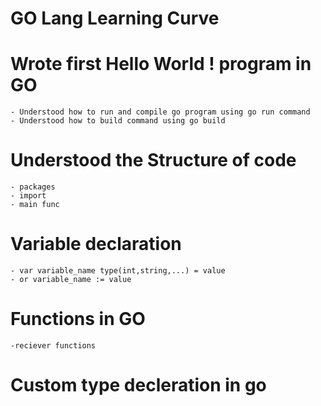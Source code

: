 # GO Lang Learning Curve

# Wrote first Hello World ! program in GO
    - Understood how to run and compile go program using go run command
    - Understood how to build command using go build 
# Understood the Structure of code 
    - packages
    - import
    - main func
# Variable declaration 
    - var variable_name type(int,string,...) = value
    - or variable_name := value
# Functions in GO
    -reciever functions
# Custom type decleration in go 
